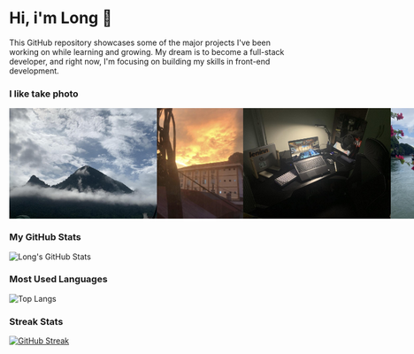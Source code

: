 # Hi, i'm Long 👋

This GitHub repository showcases some of the major projects I've been working on while learning and growing. My dream is to become a full-stack developer, and right now, I'm focusing on building my skills in front-end development.

### I like take photo
<div align="center">
  <div style="display: flex; justify-content: space-between;">
    <img src="./Image/scene1.jpg" alt="Scene 1" width="300px" height="200px" style="object-fit: cover;"/>
    <img src="./Image/scene2.jpg" alt="Scene 2" width="300px" height="200px" style="object-fit: cover;"/>
    <img src="./Image/scene3.jpg" alt="Scene 3" width="300px" height="200px" style="object-fit: cover;"/>
    <img src="./Image/scene4.jpg" alt="Scene 4" width="300px" height="200px" style="object-fit: cover;"/>
  </div>
</div>

### My GitHub Stats
  ![Long's GitHub Stats](https://github-readme-stats.vercel.app/api?username=m4l0n6&show_icons=true&theme=blue-navy)
  
  ### Most Used Languages
  ![Top Langs](https://github-readme-stats.vercel.app/api/top-langs/?username=m4l0n6&layout=compact)
  
### Streak Stats
  [![GitHub Streak](http://github-readme-streak-stats.herokuapp.com?user=m4l0n6&theme=blue-navy&hide_border=true&locale=en&date_format=j%2Fn%5B%2FY%5D)](https://git.io/streak-stats)



